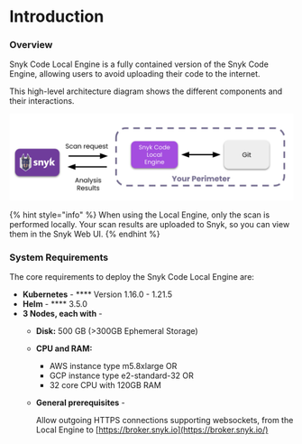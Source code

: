 # Introduction

### Overview

Snyk Code Local Engine is a fully contained version of the Snyk Code Engine, allowing users to avoid uploading their code to the internet.

This high-level architecture diagram shows the different components and their interactions.

![Snyk Code Local Engine Architecture](<../../../../.gitbook/assets/Screen Shot 2021-11-11 at 2.36.41 PM.png>)

{% hint style="info" %}
When using the Local Engine, only the scan is performed locally. Your scan results are uploaded to Snyk, so you can view them in the Snyk Web UI.
{% endhint %}

### System Requirements

The core requirements to deploy the Snyk Code Local Engine are:

* **Kubernetes** - **** Version 1.16.0 - 1.21.5
* **Helm** - **** 3.5.0
* **3 Nodes, each with** -
  * **Disk:** 500 GB (>300GB Ephemeral Storage)
  * **CPU and RAM:**
    * AWS instance type m5.8xlarge OR
    * GCP instance type e2-standard-32 OR
    * 32 core CPU with 120GB RAM
  *   **General prerequisites** -&#x20;

      Allow outgoing HTTPS connections supporting websockets, from the Local Engine to [https://broker.snyk.io](https://broker.snyk.io/)
